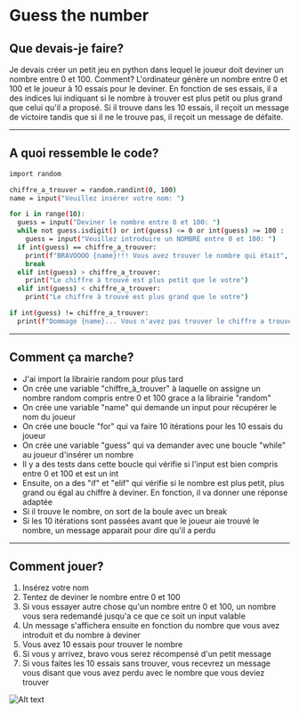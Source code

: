 # Guess the number

## Que devais-je faire?

Je devais créer un petit jeu en python dans lequel le joueur doit deviner un nombre entre 0 et 100. Comment? L'ordinateur génère un nombre entre 0 et 100 et le joueur à 10 essais pour le deviner. En fonction de ses essais, il a des indices lui indiquant si le nombre à trouver est plus petit ou plus grand que celui qu'il a proposé. Si il trouve dans les 10 essais, il reçoit un message de victoire tandis que si il ne le trouve pas, il reçoit un message de défaite.

---

## A quoi ressemble le code?

```sh
import random

chiffre_a_trouver = random.randint(0, 100)
name = input("Veuillez insérer votre nom: ")

for i in range(10):
  guess = input("Deviner le nombre entre 0 et 100: ")
  while not guess.isdigit() or int(guess) <= 0 or int(guess) >= 100 :
    guess = input("Veuillez introduire un NOMBRE entre 0 et 100: ")
  if int(guess) == chiffre_a_trouver:
    print(f"BRAVOOOO {name}!!! Vous avez trouver le nombre qui était", chiffre_a_trouver, "en", i+1, "rounds")
    break
  elif int(guess) > chiffre_a_trouver:
    print("Le chiffre à trouvé est plus petit que le votre")
  elif int(guess) < chiffre_a_trouver:
    print("Le chiffre à trouvé est plus grand que le votre")

if int(guess) != chiffre_a_trouver:
  print(f"Dommage {name}... Vous n'avez pas trouver le chiffre a trouver, c'était", chiffre_a_trouver)
```

---

## Comment ça marche?

- J'ai import la librairie random pour plus tard
- On crée une variable "chiffre_à_trouver" à laquelle on assigne un nombre random compris entre 0 et 100 grace a la librairie "random"
- On crée une variable "name" qui demande un input pour récupérer le nom du joueur
- On crée une boucle "for" qui va faire 10 itérations pour les 10 essais du joueur 
- On crée une variable "guess" qui va demander avec une boucle "while" au joueur d'insérer un nombre
- Il y a des tests dans cette boucle qui vérifie si l'input est bien compris entre 0 et 100 et est un int
- Ensuite, on a des "if" et "elif" qui vérifie si le nombre est plus petit, plus grand ou égal au chiffre à deviner. En fonction, il va donner une réponse adaptée
- Si il trouve le nombre, on sort de la boule avec un break
- Si les 10 itérations sont passées avant que le joueur aie trouvé le nombre, un message apparait pour dire qu'il a perdu

 ---

## Comment jouer?

1. Insérez votre nom
2. Tentez de deviner le nombre entre 0 et 100
3. Si vous essayer autre chose qu'un nombre entre 0 et 100, un nombre vous sera redemandé jusqu'a ce que ce soit un input valable
4. Un message s'affichera ensuite en fonction du nombre que vous avez introduit et du nombre à deviner
5. Vous avez 10 essais pour trouver le nombre
6. Si vous y arrivez, bravo vous serez récompensé d'un petit message
7. Si vous faites les 10 essais sans trouver, vous recevrez un message vous disant que vous avez perdu avec le nombre que vous deviez trouver

![Alt text](https://onlinedegrees.sandiego.edu/wp-content/uploads/2023/05/6-careers-you-can-get-with-python.jpg)
